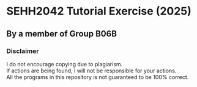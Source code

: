 # SEHH2042 Tutorial Exercise (2025)
## By a member of Group B06B

### Disclaimer
I do not encourage copying due to plagiarism. <br>
If actions are being found, I will not be responsible for your actions. <br>
All the programs in this repository is not guaranteed to be 100% correct.
